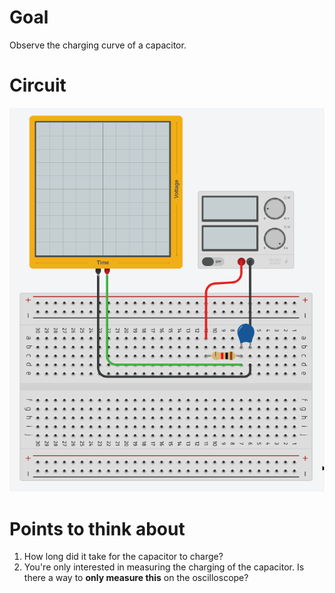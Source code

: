 # Goal 
Observe the charging curve of a capacitor.

# Circuit
![circuit_capacitor](./resources/circuit_capacitor.png)

# Points to think about
1. How long did it take for the capacitor to charge? 
2. You're only interested in measuring the charging of the capacitor. Is there a way to **only measure this** on the oscilloscope?
